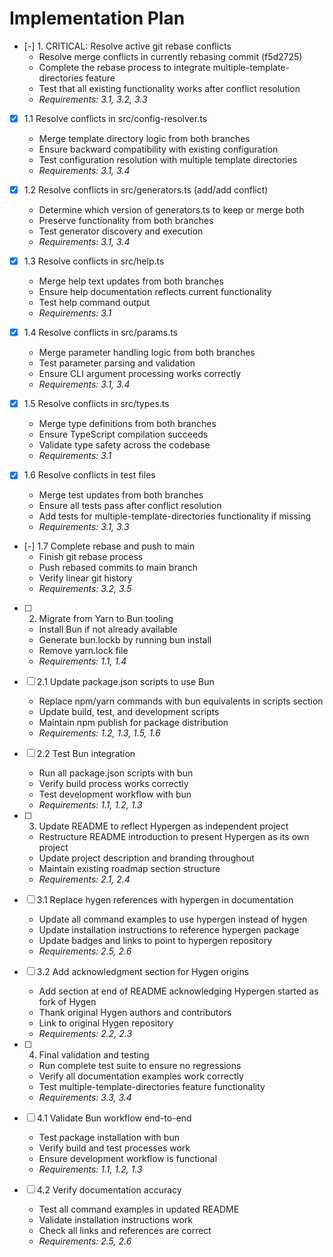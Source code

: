 # Implementation Plan

- [-] 1. CRITICAL: Resolve active git rebase conflicts
  - Resolve merge conflicts in currently rebasing commit (f5d2725)
  - Complete the rebase process to integrate multiple-template-directories feature
  - Test that all existing functionality works after conflict resolution
  - _Requirements: 3.1, 3.2, 3.3_

- [x] 1.1 Resolve conflicts in src/config-resolver.ts
  - Merge template directory logic from both branches
  - Ensure backward compatibility with existing configuration
  - Test configuration resolution with multiple template directories
  - _Requirements: 3.1, 3.4_

- [x] 1.2 Resolve conflicts in src/generators.ts (add/add conflict)
  - Determine which version of generators.ts to keep or merge both
  - Preserve functionality from both branches
  - Test generator discovery and execution
  - _Requirements: 3.1, 3.4_

- [x] 1.3 Resolve conflicts in src/help.ts
  - Merge help text updates from both branches
  - Ensure help documentation reflects current functionality
  - Test help command output
  - _Requirements: 3.1_

- [x] 1.4 Resolve conflicts in src/params.ts
  - Merge parameter handling logic from both branches
  - Test parameter parsing and validation
  - Ensure CLI argument processing works correctly
  - _Requirements: 3.1, 3.4_

- [x] 1.5 Resolve conflicts in src/types.ts
  - Merge type definitions from both branches
  - Ensure TypeScript compilation succeeds
  - Validate type safety across the codebase
  - _Requirements: 3.1_

- [x] 1.6 Resolve conflicts in test files
  - Merge test updates from both branches
  - Ensure all tests pass after conflict resolution
  - Add tests for multiple-template-directories functionality if missing
  - _Requirements: 3.1, 3.3_

- [-] 1.7 Complete rebase and push to main
  - Finish git rebase process
  - Push rebased commits to main branch
  - Verify linear git history
  - _Requirements: 3.2, 3.5_

- [ ] 2. Migrate from Yarn to Bun tooling
  - Install Bun if not already available
  - Generate bun.lockb by running bun install
  - Remove yarn.lock file
  - _Requirements: 1.1, 1.4_

- [ ] 2.1 Update package.json scripts to use Bun
  - Replace npm/yarn commands with bun equivalents in scripts section
  - Update build, test, and development scripts
  - Maintain npm publish for package distribution
  - _Requirements: 1.2, 1.3, 1.5, 1.6_

- [ ] 2.2 Test Bun integration
  - Run all package.json scripts with bun
  - Verify build process works correctly
  - Test development workflow with bun
  - _Requirements: 1.1, 1.2, 1.3_

- [ ] 3. Update README to reflect Hypergen as independent project
  - Restructure README introduction to present Hypergen as its own project
  - Update project description and branding throughout
  - Maintain existing roadmap section structure
  - _Requirements: 2.1, 2.4_

- [ ] 3.1 Replace hygen references with hypergen in documentation
  - Update all command examples to use hypergen instead of hygen
  - Update installation instructions to reference hypergen package
  - Update badges and links to point to hypergen repository
  - _Requirements: 2.5, 2.6_

- [ ] 3.2 Add acknowledgment section for Hygen origins
  - Add section at end of README acknowledging Hypergen started as fork of Hygen
  - Thank original Hygen authors and contributors
  - Link to original Hygen repository
  - _Requirements: 2.2, 2.3_

- [ ] 4. Final validation and testing
  - Run complete test suite to ensure no regressions
  - Verify all documentation examples work correctly
  - Test multiple-template-directories feature functionality
  - _Requirements: 3.3, 3.4_

- [ ] 4.1 Validate Bun workflow end-to-end
  - Test package installation with bun
  - Verify build and test processes work
  - Ensure development workflow is functional
  - _Requirements: 1.1, 1.2, 1.3_

- [ ] 4.2 Verify documentation accuracy
  - Test all command examples in updated README
  - Validate installation instructions work
  - Check all links and references are correct
  - _Requirements: 2.5, 2.6_